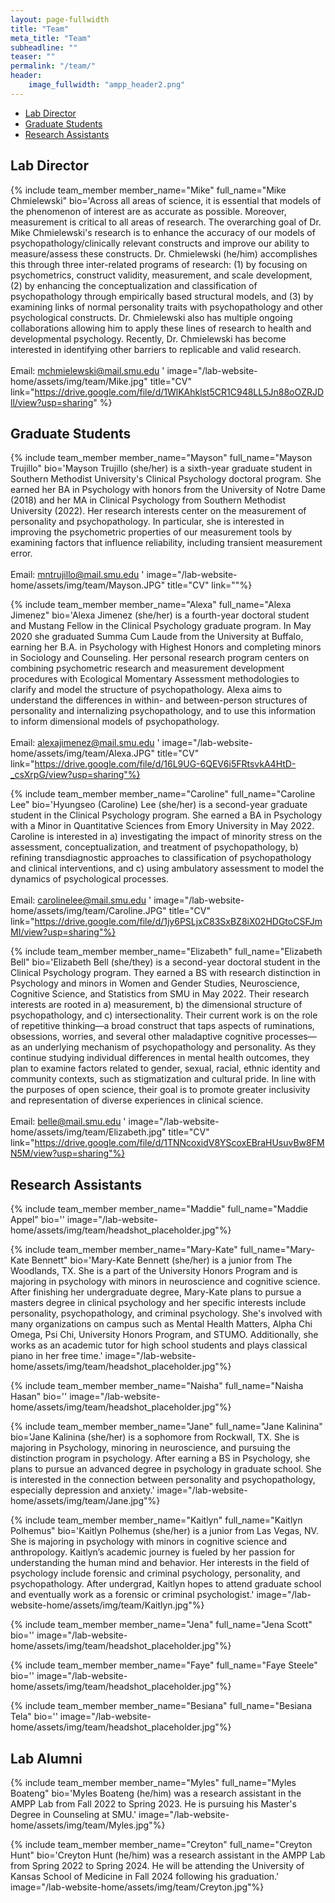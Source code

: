 ```yaml
---
layout: page-fullwidth
title: "Team"
meta_title: "Team"
subheadline: ""
teaser: ""
permalink: "/team/"
header:
    image_fullwidth: "ampp_header2.png"
---
```


<div data-magellan-expedition="fixed">
  <ul class="sub-nav">
    <li data-magellan-arrival="Lab Director"><a href="#Lab Director">Lab Director</a></li>
    <li data-magellan-arrival="Graduate_Students"><a href="#Graduate_Students">Graduate Students</a></li>
    <li data-magellan-arrival="Research Assistants"><a href="#Research Assistants">Research Assistants</a></li>
  </ul>
</div>

<h2 data-magellan-destination="Lab Director">Lab Director</h2>
<a name="Lab Director"></a>

{% include team_member member_name="Mike" full_name="Mike Chmielewski" bio='Across all areas of science, it is essential that models of the phenomenon of interest are as accurate as possible. Moreover, measurement is critical to all areas of research. The overarching goal of Dr. Mike Chmielewski&#39;s research is to enhance the accuracy of our models of psychopathology/clinically relevant constructs and improve our ability to measure/assess these constructs. Dr. Chmielewski (he/him) accomplishes this through three inter-related programs of research: (1) by focusing on psychometrics, construct validity, measurement, and scale development, (2) by enhancing the conceptualization and classification of psychopathology through empirically based structural models, and (3) by examining links of normal personality traits with psychopathology and other psychological constructs.  Dr. Chmielewski also has multiple ongoing collaborations allowing him to apply these lines of research to health and developmental psychology.  Recently, Dr. Chmielewski has become interested in identifying other barriers to replicable and valid research. <br> <br> Email: <a href="mailto:mchmielewski@mail.smu.edu"> mchmielewski@mail.smu.edu </a>' image="/lab-website-home/assets/img/team/Mike.jpg" title="CV" link="https://drive.google.com/file/d/1WlKAhklst5CR1C948LL5Jn88oOZRJDll/view?usp=sharing" %}

<h2 data-magellan-destination="Graduate_Students">Graduate Students</h2>
<a name="Graduate_Students"></a>

{% include team_member member_name="Mayson" full_name="Mayson Trujillo" bio='Mayson Trujillo (she/her) is a sixth-year graduate student in Southern Methodist University&#39;s Clinical Psychology doctoral program. She earned her BA in Psychology with honors from the University of Notre Dame (2018) and her MA in Clinical Psychology from Southern Methodist University (2022). Her research interests center on the measurement of personality and psychopathology. In particular, she is interested in improving the psychometric properties of our measurement tools by examining factors that influence reliability, including transient measurement error. <br> <br> Email: <a href="mailto:mntrujillo@mail.smu.edu"> mntrujillo@mail.smu.edu </a>' image="/lab-website-home/assets/img/team/Mayson.JPG" title="CV" link=""%}

{% include team_member member_name="Alexa" full_name="Alexa Jimenez" bio='Alexa Jimenez (she/her) is a fourth-year doctoral student and Mustang Fellow in the Clinical Psychology graduate program. In May 2020 she graduated Summa Cum Laude from the University at Buffalo, earning her B.A. in Psychology with Highest Honors and completing minors in Sociology and Counseling. Her personal research program centers on combining psychometric research and measurement development procedures with Ecological Momentary Assessment methodologies to clarify and model the structure of psychopathology. Alexa aims to understand the differences in within- and between-person structures of personality and internalizing psychopathology, and to use this information to inform dimensional models of psychopathology. <br> <br> Email: <a href="mailto:alexajimenez@mail.smu.edu"> alexajimenez@mail.smu.edu </a>' image="/lab-website-home/assets/img/team/Alexa.JPG" title="CV" link="https://drive.google.com/file/d/16L9UG-6QEV6i5FRtsvkA4HtD-_csXrpG/view?usp=sharing"%}

{% include team_member member_name="Caroline" full_name="Caroline Lee" bio='Hyungseo (Caroline) Lee (she/her) is a second-year graduate student in the Clinical Psychology program. She earned a BA in Psychology with a Minor in Quantitative Sciences from Emory University in May 2022. Caroline is interested in a) investigating the impact of minority stress on the assessment, conceptualization, and treatment of psychopathology, b) refining transdiagnostic approaches to classification of psychopathology and clinical interventions, and c) using ambulatory assessment to model the dynamics of psychological processes. <br> <br> Email: <a href="mailto:carolinelee@mail.smu.edu"> carolinelee@mail.smu.edu </a>' image="/lab-website-home/assets/img/team/Caroline.JPG" title="CV" link="https://drive.google.com/file/d/1jy6PSLjxC83SxBZ8iX02HDGtoCSFJmMI/view?usp=sharing"%}

{% include team_member member_name="Elizabeth" full_name="Elizabeth Bell" bio='Elizabeth Bell (she/they) is a second-year doctoral student in the Clinical Psychology program. They earned a BS with research distinction in Psychology and minors in Women and Gender Studies, Neuroscience, Cognitive Science, and Statistics from SMU in May 2022. Their research interests are rooted in a) measurement, b) the dimensional structure of psychopathology, and c) intersectionality. Their current work is on the role of repetitive thinking—a broad construct that taps aspects of ruminations, obsessions, worries, and several other maladaptive cognitive processes—as an underlying mechanism of psychopathology and personality. As they continue studying individual differences in mental health outcomes, they plan to examine factors related to gender, sexual, racial, ethnic identity and community contexts, such as stigmatization and cultural pride. In line with the purposes of open science, their goal is to promote greater inclusivity and representation of diverse experiences in clinical science. <br> <br> Email: <a href="mailto:belle@mail.smu.edu"> belle@mail.smu.edu </a>' image="/lab-website-home/assets/img/team/Elizabeth.jpg" title="CV" link="https://drive.google.com/file/d/1TNNcoxidV8YScoxEBraHUsuvBw8FMN5M/view?usp=sharing"%}

<h2 data-magellan-destination="Research Assistants">Research Assistants</h2>
<a name="Research Assistants"></a>

{% include team_member member_name="Maddie" full_name="Maddie Appel" bio='' image="/lab-website-home/assets/img/team/headshot_placeholder.jpg"%}

{% include team_member member_name="Mary-Kate" full_name="Mary-Kate Bennett" bio='Mary-Kate Bennett (she/her) is a junior from The Woodlands, TX. She is a part of the University Honors Program and is majoring in psychology with minors in neuroscience and cognitive science. After finishing her undergraduate degree, Mary-Kate plans to pursue a masters degree in clinical psychology and her specific interests include personality, psychopathology, and criminal psychology. She&#39;s involved with many organizations on campus such as Mental Health Matters, Alpha Chi Omega, Psi Chi, University Honors Program, and STUMO. Additionally, she works as an academic tutor for high school students and plays classical piano in her free time.' image="/lab-website-home/assets/img/team/headshot_placeholder.jpg"%}

{% include team_member member_name="Naisha" full_name="Naisha Hasan" bio='' image="/lab-website-home/assets/img/team/headshot_placeholder.jpg"%}

{% include team_member member_name="Jane" full_name="Jane Kalinina" bio='Jane Kalinina (she/her) is a sophomore from Rockwall, TX. She is majoring in Psychology, minoring in neuroscience, and pursuing the distinction program in psychology. After earning a BS in Psychology, she plans to pursue an advanced degree in psychology in graduate school. She is interested in the connection between personality and psychopathology, especially depression and anxiety.' image="/lab-website-home/assets/img/team/Jane.jpg"%}

{% include team_member member_name="Kaitlyn" full_name="Kaitlyn Polhemus" bio='Kaitlyn Polhemus (she/her) is a junior from Las Vegas, NV. She is majoring in psychology with minors in cognitive science and anthropology. Kaitlyn’s academic journey is fueled by her passion for understanding the human mind and behavior. Her interests in the field of psychology include forensic and criminal psychology, personality, and psychopathology. After undergrad, Kaitlyn hopes to attend graduate school and eventually work as a forensic or criminal psychologist.' image="/lab-website-home/assets/img/team/Kaitlyn.jpg"%}

{% include team_member member_name="Jena" full_name="Jena Scott" bio='' image="/lab-website-home/assets/img/team/headshot_placeholder.jpg"%}

{% include team_member member_name="Faye" full_name="Faye Steele" bio='' image="/lab-website-home/assets/img/team/headshot_placeholder.jpg"%}

{% include team_member member_name="Besiana" full_name="Besiana Tela" bio='' image="/lab-website-home/assets/img/team/headshot_placeholder.jpg"%}

<h2 data-magellan-destination="Lab Alumni">Lab Alumni</h2>
<a name="Lab Alumni"></a>

{% include team_member member_name="Myles" full_name="Myles Boateng" bio='Myles Boateng (he/him) was a research assistant in the AMPP Lab from Fall 2022 to Spring 2023. He is pursuing his Master's Degree in Counseling at SMU.' image="/lab-website-home/assets/img/team/Myles.jpg"%}

{% include team_member member_name="Creyton" full_name="Creyton Hunt" bio='Creyton Hunt (he/him) was a research assistant in the AMPP Lab from Spring 2022 to Spring 2024. He will be attending the University of Kansas School of Medicine in Fall 2024 following his graduation.' image="/lab-website-home/assets/img/team/Creyton.jpg"%}


 
